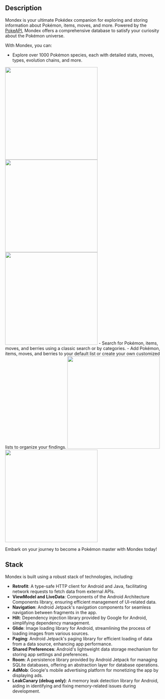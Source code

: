 ## Description

Mondex is your ultimate Pokédex companion for exploring and storing information about Pokémon, items, moves, and more. Powered by the [PokeAPI](https://pokeapi.co/), Mondex offers a comprehensive database to satisfy your curiosity about the Pokémon universe.

With Mondex, you can:

- Explore over 1000 Pokémon species, each with detailed stats, moves, types, evolution chains, and more.
<img src="https://github.com/SORAdeSONA/MonDex-pokedex/assets/91389428/1fadeead-2e6e-40c4-9efb-a311cc080c02" width="300">
<img src="https://github.com/SORAdeSONA/MonDex-pokedex/assets/91389428/ff843009-800e-4c5e-b211-a23d50fdae42" width="300">
<img src="https://github.com/SORAdeSONA/MonDex-pokedex/assets/91389428/c10ba951-4f0a-4352-8c64-bec545a5e72c" width="300">
- Search for Pokémon, items, moves, and berries using a classic search or by categories.
- Add Pokémon, items, moves, and berries to your default list or create your own customized lists to organize your findings.
<img src="https://github.com/SORAdeSONA/MonDex-pokedex/assets/91389428/33ee745e-670c-472f-b100-11ea38545f91" width="300">
<img src="https://github.com/SORAdeSONA/MonDex-pokedex/assets/91389428/92752f86-0bf9-409b-9361-de066d4f7f9d" width="300">




Embark on your journey to become a Pokémon master with Mondex today!

## Stack

Mondex is built using a robust stack of technologies, including:

- **Retrofit**: A type-safe HTTP client for Android and Java, facilitating network requests to fetch data from external APIs.
- **ViewModel and LiveData**: Components of the Android Architecture Components library, ensuring efficient management of UI-related data.
- **Navigation**: Android Jetpack's navigation components for seamless navigation between fragments in the app.
- **Hilt**: Dependency injection library provided by Google for Android, simplifying dependency management.
- **Glide**: Image loading library for Android, streamlining the process of loading images from various sources.
- **Paging**: Android Jetpack's paging library for efficient loading of data from a data source, enhancing app performance.
- **Shared Preferences**: Android's lightweight data storage mechanism for storing app settings and preferences.
- **Room**: A persistence library provided by Android Jetpack for managing SQLite databases, offering an abstraction layer for database operations.
- **AdMob**: Google's mobile advertising platform for monetizing the app by displaying ads.
- **LeakCanary (debug only)**: A memory leak detection library for Android, aiding in identifying and fixing memory-related issues during development.



